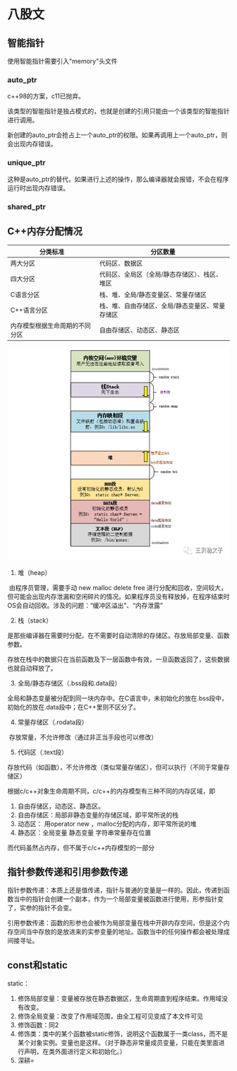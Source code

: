 # 八股文

## 智能指针

使用智能指针需要引入"memory"头文件

### auto_ptr

c++98的方案，c11已抛弃。

该类型的智能指针是独占模式的，也就是创建的引用只能由一个该类型的智能指针进行调用。

新创建的auto_ptr会抢占上一个auto_ptr的权限。如果再调用上一个auto_ptr，则会出现内存错误。

### unique_ptr

这种是auto_ptr的替代，如果进行上述的操作，那么编译器就会报错，不会在程序运行时出现内存错误。

### shared_ptr

## C++内存分配情况

| 分类标准                       | 分区数量                                        |
| ------------------------------ | ----------------------------------------------- |
| 两大分区                       | 代码区、数据区                                  |
| 四大分区                       | 代码区、全局区（全局/静态存储区）、栈区、堆区   |
| C语言分区                      | 栈、堆、全局/静态变量区、常量存储区             |
| C++语言分区                    | 栈、堆、自由存储区、全局/静态变量区、常量存储区 |
| 内存模型根据生命周期的不同分区 | 自由存储区、动态区、静态区                      |

![img](https://raw.githubusercontent.com/rowenci/ImagePool/main/img/typorad8935a8fb9aa444ca3029402367a2ba6.png)

1. 堆（heap）

​	由程序员管理，需要⼿动 new malloc delete free 进⾏分配和回收，空间较⼤，但可能会出现内存泄漏和空闲碎⽚的情况。如果程序员没有释放掉，在程序结束时OS会自动回收。涉及的问题：“缓冲区溢出”、“内存泄露”

2. 栈（stack）

​	是那些编译器在需要时分配，在不需要时自动清除的存储区。存放局部变量、函数参数。

​	存放在栈中的数据只在当前函数及下一层函数中有效，一旦函数返回了，这些数据也就自动释放了。

3. 全局/静态存储区（.bss段和.data段）

​	全局和静态变量被分配到同一块内存中。在C语言中，未初始化的放在.bss段中，初始化的放在.data段中；在C++里则不区分了。

4. 常量存储区（.rodata段）

​	存放常量，不允许修改（通过非正当手段也可以修改）

5. 代码区（.text段）

​	存放代码（如函数），不允许修改（类似常量存储区），但可以执行（不同于常量存储区）

根据c/c++对象生命周期不同，c/c++的内存模型有三种不同的内存区域，即

1. 自由存储区，动态区、静态区。
2. 自由存储区：局部非静态变量的存储区域，即平常所说的栈
3. 动态区： 用operator new ，malloc分配的内存，即平常所说的堆
4. 静态区：全局变量 静态变量 字符串常量存在位置

而代码虽然占内存，但不属于c/c++内存模型的一部分

## 指针参数传递和引用参数传递

指针参数传递：本质上还是值传递，指针与普通的变量是一样的。因此，传递到函数当中的指针会创建一个副本，作为一个局部变量被函数进行使用，形参指针变了，实参的指针不会变。

引用参数传递：函数的形参也会被作为局部变量在栈中开辟内存空间，但是这个内存空间当中存放的是放进来的实参变量的地址。函数当中的任何操作都会被处理成间接寻址。

## const和static

static：

1. 修饰局部变量：变量被存放在静态数据区，生命周期直到程序结束。作用域没有改变。
2. 修饰全局变量：改变了作用域范围，由全工程可见变成了本文件可见
3. 修饰函数：同2
4. 修饰类：类中的某个函数被static修饰，说明这个函数属于一类class，而不是某个对象实例。变量也是这样。（对于静态非常量成员变量，只能在类里面进行声明，在类外面进行定义和初始化。）
5. 深耕=



